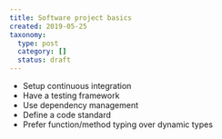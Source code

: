 ```yaml
---
title: Software project basics
created: 2019-05-25
taxonomy:
  type: post
  category: []
  status: draft
---
```


* Setup continuous integration
* Have a testing framework
* Use dependency management
* Define a code standard
* Prefer function/method typing over dynamic types
